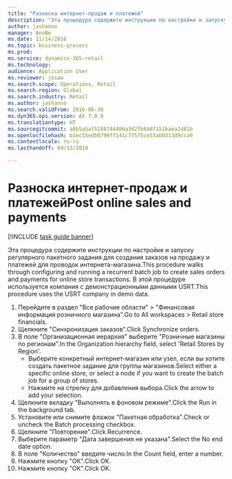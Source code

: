 ```yaml
--- 
title: "Разноска интернет-продаж и платежей"
description: "Эта процедура содержите инструкции по настройке и запуску регулярного пакетного задания для создания заказов на продажу и платежей для проводок интернета-магазина."
author: jashanno
manager: AnnBe
ms.date: 11/14/2016
ms.topic: business-process
ms.prod: 
ms.service: dynamics-365-retail
ms.technology: 
audience: Application User
ms.reviewer: josaw
ms.search.scope: Operations, Retail
ms.search.region: Global
ms.search.industry: Retail
ms.author: jashanno
ms.search.validFrom: 2016-06-30
ms.dyn365.ops.version: AX 7.0.0
ms.translationtype: HT
ms.sourcegitcommit: a8b5a5af5108744406a3d2fb84d7151baea2481b
ms.openlocfilehash: b1ec55edb0799ff141c77575ce53ab0313d9cca9
ms.contentlocale: ru-ru
ms.lasthandoff: 04/13/2018

---
```

# <a name="post-online-sales-and-payments"></a><span data-ttu-id="ec50c-103">Разноска интернет-продаж и платежей</span><span class="sxs-lookup"><span data-stu-id="ec50c-103">Post online sales and payments</span></span>

[!INCLUDE [task guide banner](../includes/task-guide-banner.md)]

<span data-ttu-id="ec50c-104">Эта процедура содержите инструкции по настройке и запуску регулярного пакетного задания для создания заказов на продажу и платежей для проводок интернета-магазина.</span><span class="sxs-lookup"><span data-stu-id="ec50c-104">This procedure walks through configuring and running a recurrent batch job to create sales orders and payments for online store transactions.</span></span> <span data-ttu-id="ec50c-105">В этой процедуре используется компания с демонстрационными данными USRT.</span><span class="sxs-lookup"><span data-stu-id="ec50c-105">This procedure uses the USRT company in demo data.</span></span>

1. <span data-ttu-id="ec50c-106">Перейдите в раздел "Все рабочие области" > "Финансовая информация розничного магазина".</span><span class="sxs-lookup"><span data-stu-id="ec50c-106">Go to All workspaces > Retail store financials.</span></span>
2. <span data-ttu-id="ec50c-107">Щелкните "Синхронизация заказов".</span><span class="sxs-lookup"><span data-stu-id="ec50c-107">Click Synchronize orders.</span></span>
3. <span data-ttu-id="ec50c-108">В поле "Организационная иерархия" выберите "Розничные магазины по регионам".</span><span class="sxs-lookup"><span data-stu-id="ec50c-108">In the Organization hierarchy field, select 'Retail Stores by Region'.</span></span>
    * <span data-ttu-id="ec50c-109">Выберите конкретный интернет-магазин или узел, если вы хотите создать пакетное задание для группы магазинов.</span><span class="sxs-lookup"><span data-stu-id="ec50c-109">Select either a specific online store, or select a node if you want to create the batch job for a group of stores.</span></span>  
    * <span data-ttu-id="ec50c-110">Нажмите на стрелку для добавления выбора.</span><span class="sxs-lookup"><span data-stu-id="ec50c-110">Click the arrow to add your selection.</span></span>  
4. <span data-ttu-id="ec50c-111">Щелкните вкладку "Выполнять в фоновом режиме".</span><span class="sxs-lookup"><span data-stu-id="ec50c-111">Click the Run in the background tab.</span></span>
5. <span data-ttu-id="ec50c-112">Установите или снимите флажок "Пакетная обработка".</span><span class="sxs-lookup"><span data-stu-id="ec50c-112">Check or uncheck the Batch processing checkbox.</span></span>
6. <span data-ttu-id="ec50c-113">Щелкните "Повторение".</span><span class="sxs-lookup"><span data-stu-id="ec50c-113">Click Recurrence.</span></span>
7. <span data-ttu-id="ec50c-114">Выберите параметр "Дата завершения не указана".</span><span class="sxs-lookup"><span data-stu-id="ec50c-114">Select the No end date option.</span></span>
8. <span data-ttu-id="ec50c-115">В поле "Количество" введите число.</span><span class="sxs-lookup"><span data-stu-id="ec50c-115">In the Count field, enter a number.</span></span>
9. <span data-ttu-id="ec50c-116">Нажмите кнопку "OК".</span><span class="sxs-lookup"><span data-stu-id="ec50c-116">Click OK.</span></span>
10. <span data-ttu-id="ec50c-117">Нажмите кнопку "OК".</span><span class="sxs-lookup"><span data-stu-id="ec50c-117">Click OK.</span></span>



